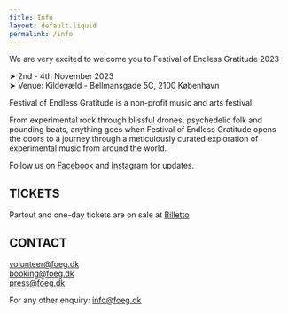```yaml
---
title: Info
layout: default.liquid
permalink: /info
---
```


<p>We are very excited to welcome you to Festival of Endless Gratitude 2023</p>
<p>➤ 2nd - 4th November 2023<br>
➤ Venue: Kildevæld - Bellmansgade 5C, 2100 København</p>
<p>Festival of Endless Gratitude is a non-profit music and arts festival.</p>
<p>From experimental rock through blissful drones, psychedelic folk and pounding beats, anything goes when Festival of Endless Gratitude opens the doors to a journey through a meticulously curated exploration of experimental music from around the world.</p>
<p>Follow us on <a href="https://www.facebook.com/endlessgratitude">Facebook</a> and <a href="https://www.instagram.com/endlessgratitude/">Instagram</a> for updates.</p>
<h2>TICKETS</h2>
<p>Partout and one-day tickets are on sale at <a href="https://billetto.dk/e/festival-of-endless-gratitude-2023-billetter-866217">Billetto</a></p>
<h2>CONTACT</h2>
<p>
<a href="mailto:volunteer@foeg.dk">volunteer@foeg.dk</a>
<br><a href="mailto:booking@foeg.dk">booking@foeg.dk</a>
<br><a href="mailto:press@foeg.dk">press@foeg.dk</a></p>
<p>For any other enquiry: <a href="mailto:info@foeg.dk">info@foeg.dk</a></p>
